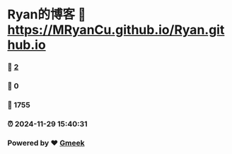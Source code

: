 # Ryan的博客 :link: https://MRyanCu.github.io/Ryan.github.io 
### :page_facing_up: [2](https://MRyanCu.github.io/Ryan.github.io/tag.html) 
### :speech_balloon: 0 
### :hibiscus: 1755 
### :alarm_clock: 2024-11-29 15:40:31 
### Powered by :heart: [Gmeek](https://github.com/Meekdai/Gmeek)
